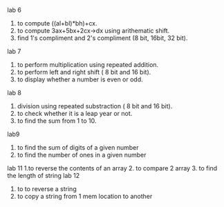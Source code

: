 
lab 6
1. to compute ((al+bl)*bh)+cx.
2. to compute 3ax+5bx+2cx->dx using arithematic shift.
3. find 1's compliment and 2's compliment (8 bit, 16bit, 32 bit).

lab 7
1. to perform multiplication using repeated addition.
2. to perform left and right shift ( 8 bit and 16 bit).
3. to display whether a number is even or odd.

lab 8 
1. division using repeated substraction ( 8 bit and 16 bit).
2. to check whether it is a leap year or not.
3. to find the sum from 1 to 10.

lab9
1. to find the sum of digits of a given number
2. to find the number of ones in a given number

lab 11
1.to reverse the contents of an array
2. to compare 2 array
3. to find the length of string
lab 12
1. to to reverse a string
2. to copy a string from 1 mem location to another

